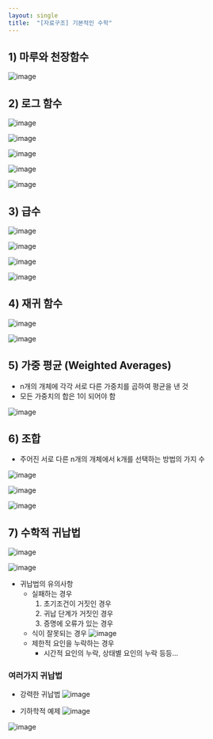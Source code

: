 ```yaml
---
layout: single
title:  "[자료구조] 기본적인 수학"
---
```



## 1) 마루와 천장함수
![image](https://user-images.githubusercontent.com/55589616/210929265-973b4fb9-dff0-4214-9f1c-105600ceff07.png)


## 2) 로그 함수
![image](https://user-images.githubusercontent.com/55589616/210929327-14907277-a6c0-452c-b954-10561a3faa8e.png)

![image](https://user-images.githubusercontent.com/55589616/210929437-76e80685-60d6-43e1-bbf3-4e5ec6410fff.png)

![image](https://user-images.githubusercontent.com/55589616/210929892-17e9250f-3e93-4ccc-9863-580f02204ab5.png)

![image](https://user-images.githubusercontent.com/55589616/210929931-28e58ec0-db77-4ff4-ad42-05f240338e7f.png)

![image](https://user-images.githubusercontent.com/55589616/210929986-23a841c8-55ad-4cc7-a2f0-43a22480c217.png)


## 3) 급수
![image](https://user-images.githubusercontent.com/55589616/210930179-8e895c51-abff-46c5-aa6f-64a3b272eb92.png)

![image](https://user-images.githubusercontent.com/55589616/210930352-f5f68213-f1de-4312-988c-4bc7f4fe162f.png)

![image](https://user-images.githubusercontent.com/55589616/210930422-8fcfa17b-72bd-4c16-91aa-ec6e24a8ecf9.png)

![image](https://user-images.githubusercontent.com/55589616/210930477-d00c4035-d035-4db3-b3dc-3f739da56ccb.png)


## 4) 재귀 함수
![image](https://user-images.githubusercontent.com/55589616/210930551-1d9241be-cc03-4214-a176-138a265b6b50.png)

![image](https://user-images.githubusercontent.com/55589616/210930638-cb7b22f5-8bc5-4998-9212-6801c28585cc.png)


## 5) 가중 평균 (Weighted Averages)
- n개의 개체에 각각 서로 다른 가중치를 곱하여 평균을 낸 것
- 모든 가중치의 합은 1이 되어야 함

![image](https://user-images.githubusercontent.com/55589616/210931003-01369c40-6810-458a-9b7d-7c7f99ee7cdf.png)


## 6) 조합
- 주어진 서로 다른 n개의 개체에서 k개를 선택하는 방법의 가지 수

![image](https://user-images.githubusercontent.com/55589616/210931154-56ee1045-6508-4a15-9143-10fa01815616.png)

![image](https://user-images.githubusercontent.com/55589616/210931219-b196ac18-bac4-45b5-a5f4-3304bd227ff4.png)

![image](https://user-images.githubusercontent.com/55589616/210931253-14221f96-e655-44fc-919d-53dca4ff541e.png)


## 7) 수학적 귀납법
![image](https://user-images.githubusercontent.com/55589616/211033634-aaea4685-d15c-403f-a465-b523d0869ac2.png)

![image](https://user-images.githubusercontent.com/55589616/211033720-685d265a-8bd1-4f9b-a0ce-f3462ec898b1.png)

- 귀납법의 유의사항
    - 실패하는 경우
        1. 초기조건이 거짓인 경우
        2. 귀납 단계가 거짓인 경우
        3. 증명에 오류가 있는 경우
    - 식이 잘못되는 경우
        ![image](https://user-images.githubusercontent.com/55589616/211034078-07b00695-622a-4371-8c9d-f5682840b2ae.png)
    - 제한적 요인을 누락하는 경우
        - 시간적 요인의 누락, 상태별 요인의 누락 등등...


### 여러가지 귀납법
- 강력한 귀납법
![image](https://user-images.githubusercontent.com/55589616/211034526-d3d67180-c27e-4cab-9d73-81b792880530.png)

- 기하학적 예제
![image](https://user-images.githubusercontent.com/55589616/211034619-d9081c91-6f0c-46f0-9692-2f185395be27.png)

![image](https://user-images.githubusercontent.com/55589616/211034760-dd62d719-fdb7-4bec-b9e6-fa1438bfa8f0.png)